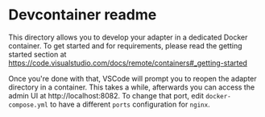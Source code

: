# Devcontainer readme

This directory allows you to develop your adapter in a dedicated Docker container. To get started and for requirements, please read the getting started section at https://code.visualstudio.com/docs/remote/containers#_getting-started

Once you're done with that, VSCode will prompt you to reopen the adapter directory in a container. This takes a while, afterwards you can access the admin UI at http://localhost:8082. To change that port, edit `docker-compose.yml` to have a different `ports` configuration for `nginx`.
